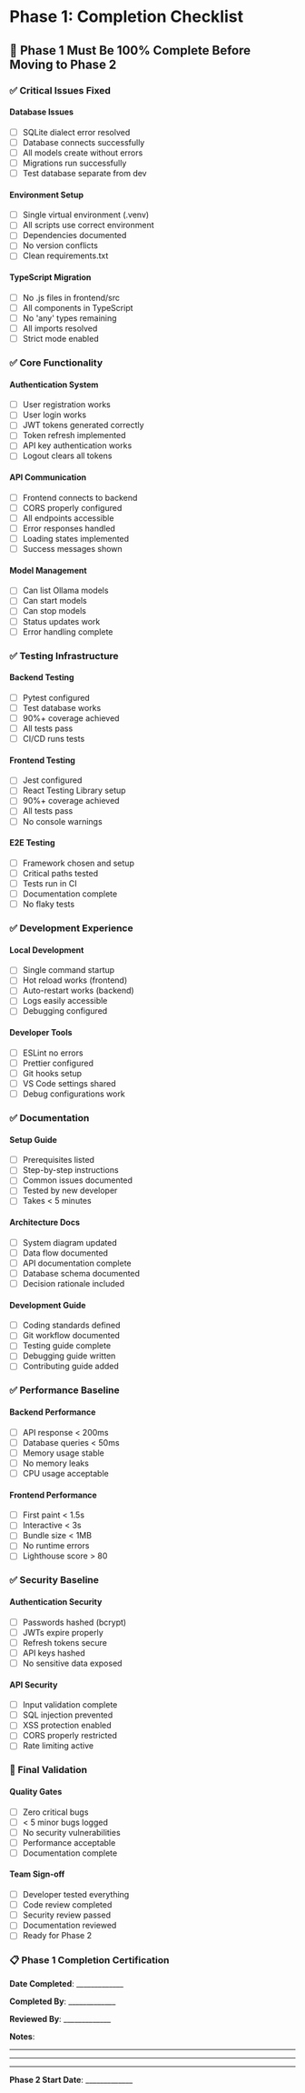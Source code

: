 # Phase 1: Completion Checklist

## 🏁 Phase 1 Must Be 100% Complete Before Moving to Phase 2

### ✅ Critical Issues Fixed

#### Database Issues
- [ ] SQLite dialect error resolved
- [ ] Database connects successfully
- [ ] All models create without errors
- [ ] Migrations run successfully
- [ ] Test database separate from dev

#### Environment Setup
- [ ] Single virtual environment (.venv)
- [ ] All scripts use correct environment
- [ ] Dependencies documented
- [ ] No version conflicts
- [ ] Clean requirements.txt

#### TypeScript Migration
- [ ] No .js files in frontend/src
- [ ] All components in TypeScript
- [ ] No 'any' types remaining
- [ ] All imports resolved
- [ ] Strict mode enabled

### ✅ Core Functionality

#### Authentication System
- [ ] User registration works
- [ ] User login works
- [ ] JWT tokens generated correctly
- [ ] Token refresh implemented
- [ ] API key authentication works
- [ ] Logout clears all tokens

#### API Communication
- [ ] Frontend connects to backend
- [ ] CORS properly configured
- [ ] All endpoints accessible
- [ ] Error responses handled
- [ ] Loading states implemented
- [ ] Success messages shown

#### Model Management
- [ ] Can list Ollama models
- [ ] Can start models
- [ ] Can stop models
- [ ] Status updates work
- [ ] Error handling complete

### ✅ Testing Infrastructure

#### Backend Testing
- [ ] Pytest configured
- [ ] Test database works
- [ ] 90%+ coverage achieved
- [ ] All tests pass
- [ ] CI/CD runs tests

#### Frontend Testing
- [ ] Jest configured
- [ ] React Testing Library setup
- [ ] 90%+ coverage achieved
- [ ] All tests pass
- [ ] No console warnings

#### E2E Testing
- [ ] Framework chosen and setup
- [ ] Critical paths tested
- [ ] Tests run in CI
- [ ] Documentation complete
- [ ] No flaky tests

### ✅ Development Experience

#### Local Development
- [ ] Single command startup
- [ ] Hot reload works (frontend)
- [ ] Auto-restart works (backend)
- [ ] Logs easily accessible
- [ ] Debugging configured

#### Developer Tools
- [ ] ESLint no errors
- [ ] Prettier configured
- [ ] Git hooks setup
- [ ] VS Code settings shared
- [ ] Debug configurations work

### ✅ Documentation

#### Setup Guide
- [ ] Prerequisites listed
- [ ] Step-by-step instructions
- [ ] Common issues documented
- [ ] Tested by new developer
- [ ] Takes < 5 minutes

#### Architecture Docs
- [ ] System diagram updated
- [ ] Data flow documented
- [ ] API documentation complete
- [ ] Database schema documented
- [ ] Decision rationale included

#### Development Guide
- [ ] Coding standards defined
- [ ] Git workflow documented
- [ ] Testing guide complete
- [ ] Debugging guide written
- [ ] Contributing guide added

### ✅ Performance Baseline

#### Backend Performance
- [ ] API response < 200ms
- [ ] Database queries < 50ms
- [ ] Memory usage stable
- [ ] No memory leaks
- [ ] CPU usage acceptable

#### Frontend Performance
- [ ] First paint < 1.5s
- [ ] Interactive < 3s
- [ ] Bundle size < 1MB
- [ ] No runtime errors
- [ ] Lighthouse score > 80

### ✅ Security Baseline

#### Authentication Security
- [ ] Passwords hashed (bcrypt)
- [ ] JWTs expire properly
- [ ] Refresh tokens secure
- [ ] API keys hashed
- [ ] No sensitive data exposed

#### API Security
- [ ] Input validation complete
- [ ] SQL injection prevented
- [ ] XSS protection enabled
- [ ] CORS properly restricted
- [ ] Rate limiting active

### 🚨 Final Validation

#### Quality Gates
- [ ] Zero critical bugs
- [ ] < 5 minor bugs logged
- [ ] No security vulnerabilities
- [ ] Performance acceptable
- [ ] Documentation complete

#### Team Sign-off
- [ ] Developer tested everything
- [ ] Code review completed
- [ ] Security review passed
- [ ] Documentation reviewed
- [ ] Ready for Phase 2

### 📋 Phase 1 Completion Certification

**Date Completed**: _____________

**Completed By**: _____________

**Reviewed By**: _____________

**Notes**:
_________________________________
_________________________________
_________________________________

**Phase 2 Start Date**: _____________
